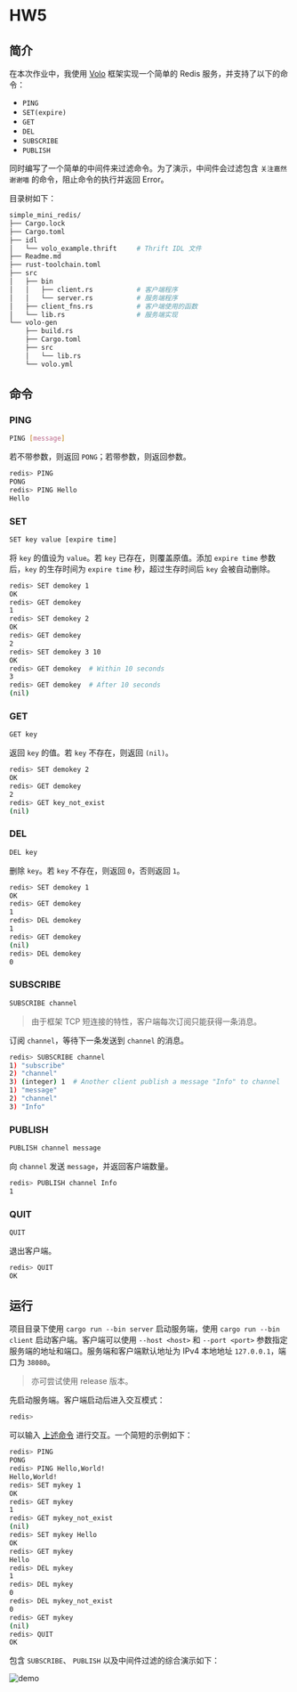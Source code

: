 # HW5

## 简介

在本次作业中，我使用 [Volo](https://github.com/cloudwego/volo) 框架实现一个简单的 Redis 服务，并支持了以下的命令：

- `PING`
- `SET(expire)`
- `GET`
- `DEL`
- `SUBSCRIBE`
- `PUBLISH`

同时编写了一个简单的中间件来过滤命令。为了演示，中间件会过滤包含 `关注嘉然谢谢喵` 的命令，阻止命令的执行并返回 Error。

目录树如下：

``` bash
simple_mini_redis/
├── Cargo.lock
├── Cargo.toml
├── idl
│   └── volo_example.thrift     # Thrift IDL 文件
├── Readme.md
├── rust-toolchain.toml
├── src
│   ├── bin
│   │   ├── client.rs           # 客户端程序
│   │   └── server.rs           # 服务端程序
│   ├── client_fns.rs           # 客户端使用的函数
│   └── lib.rs                  # 服务端实现
└── volo-gen
    ├── build.rs
    ├── Cargo.toml
    ├── src
    │   └── lib.rs
    └── volo.yml
```

## 命令

### PING

``` bash
PING [message]
```

若不带参数，则返回 `PONG`；若带参数，则返回参数。

``` bash
redis> PING
PONG
redis> PING Hello
Hello
```

### SET

``` bash
SET key value [expire time]
```

将 `key` 的值设为 `value`。若 `key` 已存在，则覆盖原值。添加 `expire time` 参数后，`key` 的生存时间为 `expire time` 秒，超过生存时间后 `key` 会被自动删除。

``` bash
redis> SET demokey 1
OK
redis> GET demokey
1
redis> SET demokey 2
OK
redis> GET demokey
2
redis> SET demokey 3 10
OK
redis> GET demokey  # Within 10 seconds
3
redis> GET demokey  # After 10 seconds
(nil)
```

### GET

``` bash
GET key
```

返回 `key` 的值。若 `key` 不存在，则返回 `(nil)`。

``` bash
redis> SET demokey 2
OK
redis> GET demokey
2
redis> GET key_not_exist
(nil)
```

### DEL

``` bash
DEL key
```

删除 `key`。若 `key` 不存在，则返回 `0`，否则返回 `1`。

``` bash
redis> SET demokey 1
OK
redis> GET demokey
1
redis> DEL demokey
1
redis> GET demokey
(nil)
redis> DEL demokey
0
```

### SUBSCRIBE

``` bash
SUBSCRIBE channel
```

> 由于框架 TCP 短连接的特性，客户端每次订阅只能获得一条消息。

订阅 `channel`，等待下一条发送到 `channel` 的消息。

``` bash
redis> SUBSCRIBE channel
1) "subscribe"
2) "channel"
3) (integer) 1  # Another client publish a message "Info" to channel
1) "message"
2) "channel"
3) "Info"
```

### PUBLISH

``` bash
PUBLISH channel message
```

向 `channel` 发送 `message`，并返回客户端数量。

``` bash
redis> PUBLISH channel Info
1
```

### QUIT

``` bash
QUIT
```

退出客户端。

``` bash
redis> QUIT
OK
```

## 运行

项目目录下使用 `cargo run --bin server` 启动服务端，使用 `cargo run --bin client` 启动客户端。客户端可以使用 `--host <host>` 和 `--port <port>` 参数指定服务端的地址和端口。服务端和客户端默认地址为 IPv4 本地地址 `127.0.0.1`，端口为 `38080`。

> 亦可尝试使用 release 版本。

先启动服务端。客户端启动后进入交互模式：

``` bash
redis> 
```

可以输入 [上述命令](#命令) 进行交互。一个简短的示例如下：

``` bash
redis> PING
PONG
redis> PING Hello,World!
Hello,World!
redis> SET mykey 1
OK
redis> GET mykey
1
redis> GET mykey_not_exist
(nil)
redis> SET mykey Hello
OK
redis> GET mykey
Hello
redis> DEL mykey
1
redis> DEL mykey
0
redis> DEL mykey_not_exist
0
redis> GET mykey
(nil)
redis> QUIT
OK
```

包含 `SUBSCRIBE`、 `PUBLISH` 以及中间件过滤的综合演示如下：

![demo](.assets/demo.gif)
